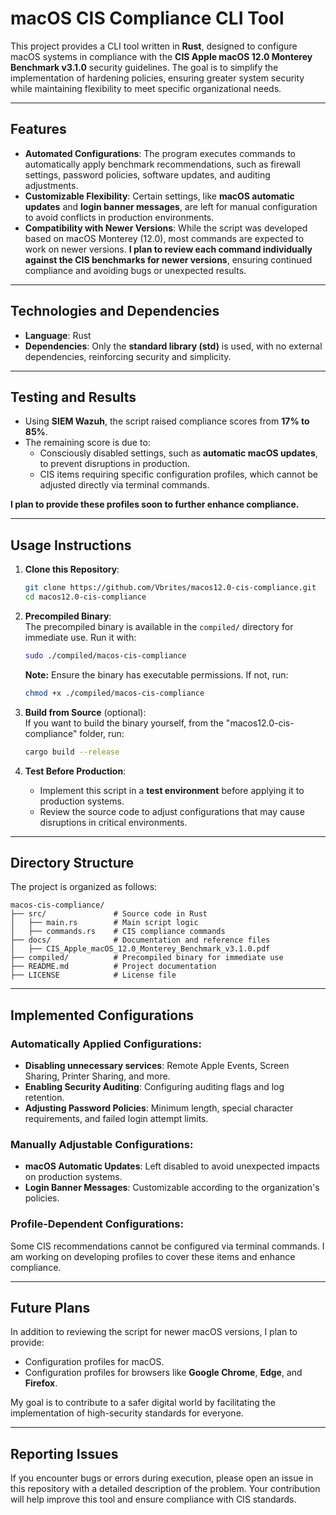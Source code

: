 # macOS CIS Compliance CLI Tool

This project provides a CLI tool written in **Rust**, designed to configure macOS systems in compliance with the **CIS Apple macOS 12.0 Monterey Benchmark v3.1.0** security guidelines. The goal is to simplify the implementation of hardening policies, ensuring greater system security while maintaining flexibility to meet specific organizational needs.

---

## Features

- **Automated Configurations**: The program executes commands to automatically apply benchmark recommendations, such as firewall settings, password policies, software updates, and auditing adjustments.
- **Customizable Flexibility**: Certain settings, like **macOS automatic updates** and **login banner messages**, are left for manual configuration to avoid conflicts in production environments.
- **Compatibility with Newer Versions**: While the script was developed based on macOS Monterey (12.0), most commands are expected to work on newer versions. **I plan to review each command individually against the CIS benchmarks for newer versions**, ensuring continued compliance and avoiding bugs or unexpected results.

---

## Technologies and Dependencies

- **Language**: Rust  
- **Dependencies**: Only the **standard library (std)** is used, with no external dependencies, reinforcing security and simplicity.  

---

## Testing and Results

- Using **SIEM Wazuh**, the script raised compliance scores from **17% to 85%**.
- The remaining score is due to:
  - Consciously disabled settings, such as **automatic macOS updates**, to prevent disruptions in production.
  - CIS items requiring specific configuration profiles, which cannot be adjusted directly via terminal commands.

**I plan to provide these profiles soon to further enhance compliance.**

---

## Usage Instructions

1. **Clone this Repository**:
   ```bash
   git clone https://github.com/Vbrites/macos12.0-cis-compliance.git
   cd macos12.0-cis-compliance
   ```

2. **Precompiled Binary**:  
   The precompiled binary is available in the `compiled/` directory for immediate use. Run it with:
   ```bash
   sudo ./compiled/macos-cis-compliance
   ```

   **Note:** Ensure the binary has executable permissions. If not, run:
   ```bash
   chmod +x ./compiled/macos-cis-compliance
   ```

3. **Build from Source** (optional):  
   If you want to build the binary yourself, from the "macos12.0-cis-compliance" folder, run:
   ```bash
   cargo build --release
   ```

4. **Test Before Production**:  
   - Implement this script in a **test environment** before applying it to production systems.
   - Review the source code to adjust configurations that may cause disruptions in critical environments.

---

## Directory Structure

The project is organized as follows:

```
macos-cis-compliance/
├── src/               # Source code in Rust
│   ├── main.rs        # Main script logic
│   ├── commands.rs    # CIS compliance commands
├── docs/              # Documentation and reference files
│   ├── CIS_Apple_macOS_12.0_Monterey_Benchmark_v3.1.0.pdf
├── compiled/          # Precompiled binary for immediate use
├── README.md          # Project documentation
├── LICENSE            # License file
```

---

## Implemented Configurations

### Automatically Applied Configurations:
- **Disabling unnecessary services**: Remote Apple Events, Screen Sharing, Printer Sharing, and more.
- **Enabling Security Auditing**: Configuring auditing flags and log retention.
- **Adjusting Password Policies**: Minimum length, special character requirements, and failed login attempt limits.

### Manually Adjustable Configurations:
- **macOS Automatic Updates**: Left disabled to avoid unexpected impacts on production systems.
- **Login Banner Messages**: Customizable according to the organization's policies.

### Profile-Dependent Configurations:
Some CIS recommendations cannot be configured via terminal commands. I am working on developing profiles to cover these items and enhance compliance.

---

## Future Plans

In addition to reviewing the script for newer macOS versions, I plan to provide:

- Configuration profiles for macOS.
- Configuration profiles for browsers like **Google Chrome**, **Edge**, and **Firefox**.

My goal is to contribute to a safer digital world by facilitating the implementation of high-security standards for everyone.

---

## Reporting Issues

If you encounter bugs or errors during execution, please open an issue in this repository with a detailed description of the problem. Your contribution will help improve this tool and ensure compliance with CIS standards.
